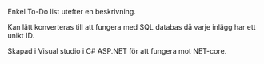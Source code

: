 Enkel To-Do list utefter en beskrivning.

Kan lätt konverteras till att fungera med SQL databas då varje inlägg har ett unikt ID.

Skapad i Visual studio i C# ASP.NET för att fungera mot NET-core.
